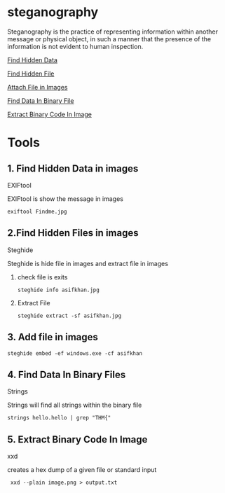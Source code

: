 # steganography

Steganography is the practice of representing information within another message or physical object,
in such a manner that the presence of the information is not evident to human inspection.

[Find Hidden Data](#find-Hidden-Data-in-images)

[Find Hidden File](#find-Hidden-File-in-images)

[Attach File in Images](#attach-file-in-images)

[Find Data In Binary File](#find-data-in-binary-file)

[Extract Binary Code In Image](#extract-binary-code-in-image)

# Tools

## 1. Find Hidden Data in images

EXIFtool 

EXIFtool is show the message in images

    exiftool Findme.jpg
    
## 2.Find Hidden Files in images

Steghide 

Steghide is hide file in images and extract file in images

1. check file is exits 

       steghide info asifkhan.jpg 
    
2. Extract File

       steghide extract -sf asifkhan.jpg 

## 3. Add file in images 

    steghide embed -ef windows.exe -cf asifkhan
    
    
## 4. Find Data In Binary Files    

Strings
  
Strings will find all strings within the binary file 
   
    strings hello.hello | grep "THM{"
    
    
## 5. Extract Binary Code In Image    

xxd

creates  a  hex  dump  of a given file or standard input

     xxd --plain image.png > output.txt  
    
    
    
    
    
    
    
    
    
    
    
    
    
    
    
    
    
    
    
    
    
    
    
    
    
    
    
